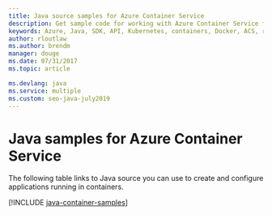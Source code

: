 ```yaml
---
title: Java source samples for Azure Container Service
description: Get sample code for working with Azure Container Service from your Java apps.
keywords: Azure, Java, SDK, API, Kubernetes, containers, Docker, ACS, registry, images
author: rloutlaw
ms.author: brendm
manager: douge
ms.date: 07/31/2017
ms.topic: article

ms.devlang: java
ms.service: multiple
ms.custom: seo-java-july2019
---
```


# Java samples for Azure Container Service

The following table links to Java source you can use to create and configure applications running in containers.

[!INCLUDE [java-container-samples](includes/java-container-samples.md)]